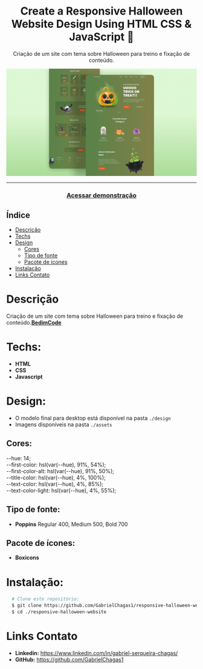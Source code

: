 <div align="center">
    <h1 align="center">Create a Responsive Halloween Website Design Using HTML CSS & JavaScript 🎃</h1>
    <p>Criação de um site com tema sobre Halloween para treino e fixação de conteúdo.</p>
    <img src="./design/preview.png" alt="Logo" width="800">
</div>

---
<h3 align="center">
  <a href="https://responsive-halloween-website.vercel.app/">Acessar demonstração</a>
</h3>

## Índice

* [Descrição](#descrição)
* [Techs](#techs)
* [Design](#design)
  * [Cores](#cores)
  * [Tipo de fonte](#tipo-de-fonte)
  * [Pacote de ícones](#pacote-de-ícones)
* [Instalação](#instalação)
* [Links Contato](#links-contato)

# Descrição
Criação de um site com tema sobre Halloween para treino e fixação de conteúdo.[**BedimCode**](https://www.youtube.com/c/Bedimcode)

# Techs: 
- **HTML**
- **CSS**
- **Javascript**

# Design:
- O modelo final para desktop está disponível na pasta `./design`
- Imagens disponíveis na pasta `./assets`<br>

## Cores:
--hue: 14;<br>
--first-color: hsl(var(--hue), 91%, 54%);<br>
--first-color-alt: hsl(var(--hue), 91%, 50%);<br>
--title-color: hsl(var(--hue), 4%, 100%);<br>
--text-color: hsl(var(--hue), 4%, 85%);<br>
--text-color-light: hsl(var(--hue), 4%, 55%);<br>

## Tipo de fonte:
- **Poppins** Regular 400, Medium 500, Bold 700


## Pacote de ícones:
- **Boxicons**

# Instalação:
```bash
  # Clone este repositório:
  $ git clone https://github.com/GabrielChagas1/responsive-halloween-website.git
  $ cd ./responsive-halloween-website
```

# Links Contato
- **Linkedin:** https://www.linkedin.com/in/gabriel-serqueira-chagas/<br>
- **GitHub:** https://github.com/GabrielChagas1<br>